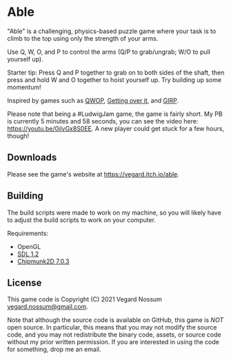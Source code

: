 # Able

"Able" is a challenging, physics-based puzzle game where your task is to climb to the top using only the strength of your arms.

Use Q, W, O, and P to control the arms (Q/P to grab/ungrab; W/O to pull yourself up).

Starter tip: Press Q and P together to grab on to both sides of the shaft, then press and hold W and O together to hoist yourself up. Try building up some momentum!

Inspired by games such as [QWOP](http://www.foddy.net/Athletics.html), [Getting over it](https://store.steampowered.com/app/240720/Getting_Over_It_with_Bennett_Foddy/), and [GIRP](http://www.foddy.net/GIRP.html).

Please note that being a #LudwigJam game, the game is fairly short. My PB is currently 5 minutes and 58 seconds, you can see the video here: <https://youtu.be/0iIvGx8S0EE>. A new player could get stuck for a few hours, though!


## Downloads

Please see the game's website at <https://vegard.itch.io/able>.


## Building

The build scripts were made to work on my machine, so you will likely have to adjust the build scripts to work on your computer.

Requirements:

* OpenGL
* [SDL 1.2](http://www.libsdl.org/)
* [Chipmunk2D 7.0.3](https://chipmunk-physics.net/)


## License

This game code is Copyright (C) 2021 Vegard Nossum <vegard.nossum@gmail.com>.

Note that although the source code is available on GitHub, this game is *NOT* open source. In particular, this means that you may not modify the source code, and you may not redistribute the binary code, assets, or source code without my prior written permission. If you are interested in using the code for something, drop me an email.
